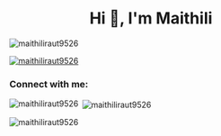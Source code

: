 <h1 align="center">Hi 👋, I'm Maithili</h1>
<p align="left"> <img src="https://komarev.com/ghpvc/?username=maithiliraut9526&label=Profile%20views&color=0e75b6&style=flat" alt="maithiliraut9526" /> </p>

<p align="left"> <a href="https://github.com/ryo-ma/github-profile-trophy"><img src="https://github-profile-trophy.vercel.app/?username=maithiliraut9526" alt="maithiliraut9526" /></a> </p>

<h3 align="left">Connect with me:</h3>
<p align="left">
</p>

<p><img align="left" src="https://github-readme-stats.vercel.app/api/top-langs?username=maithiliraut9526&show_icons=true&locale=en&layout=compact" alt="maithiliraut9526" /></p>

<p>&nbsp;<img align="center" src="https://github-readme-stats.vercel.app/api?username=maithiliraut9526&show_icons=true&locale=en" alt="maithiliraut9526" /></p>

<p><img align="center" src="https://github-readme-streak-stats.herokuapp.com/?user=maithiliraut9526&" alt="maithiliraut9526" /></p>
